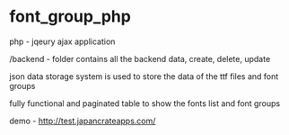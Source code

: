 # font_group_php

php - jqeury ajax application 

/backend - folder contains all the backend data, create, delete, update 

json data storage system is used to store the data of the ttf files and font groups 

fully functional and paginated table to show the fonts list and font groups 

demo - http://test.japancrateapps.com/
